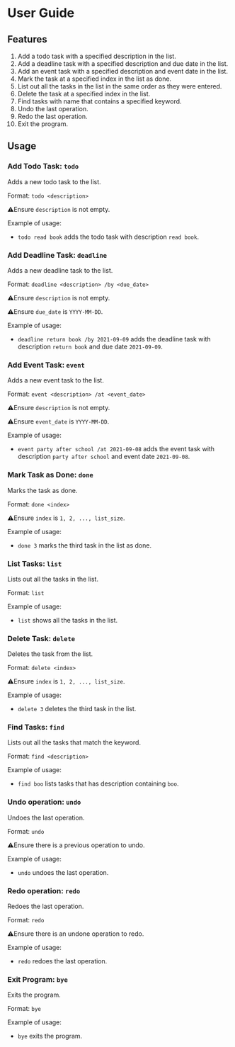 # User Guide

## Features

1. Add a todo task with a specified description in the list.
2. Add a deadline task with a specified description and due date in the list.
3. Add an event task with a specified description and event date in the list.
4. Mark the task at a specified index in the list as done.
5. List out all the tasks in the list in the same order as they were entered.
6. Delete the task at a specified index in the list.
7. Find tasks with name that contains a specified keyword.
8. Undo the last operation.
9. Redo the last operation.
10. Exit the program.

## Usage

### Add Todo Task: `todo`
Adds a new todo task to the list.

Format: `todo <description>`

⚠️Ensure `description` is not empty.

Example of usage:

* `todo read book` adds the todo task with description `read book`.

### Add Deadline Task: `deadline`
Adds a new deadline task to the list.

Format: `deadline <description> /by <due_date>`

⚠️Ensure `description` is not empty.

⚠️Ensure  `due_date` is `YYYY-MM-DD`.

Example of usage:

* `deadline return book /by 2021-09-09` adds the deadline task with description `return book` and due date `2021-09-09`.

### Add Event Task: `event`
Adds a new event task to the list.

Format: `event <description> /at <event_date>`

⚠️Ensure `description` is not empty.

⚠️Ensure `event_date` is `YYYY-MM-DD`.

Example of usage:

* `event party after school /at 2021-09-08` adds the event task with description `party after school` and event date `2021-09-08`.

### Mark Task as Done: `done`
Marks the task as done.

Format: `done <index>`

⚠️Ensure  `index` is `1, 2, ..., list_size`.

Example of usage:

* `done 3` marks the third task in the list as done.

### List Tasks: `list`
Lists out all the tasks in the list.

Format: `list`

Example of usage:

* `list` shows all the tasks in the list.

### Delete Task: `delete`
Deletes the task from the list.

Format: `delete <index>`

⚠️Ensure `index` is `1, 2, ..., list_size`.

Example of usage:

* `delete 3` deletes the third task in the list.

### Find Tasks: `find`
Lists out all the tasks that match the keyword.

Format: `find <description>`

Example of usage:

* `find boo` lists tasks that has description containing `boo`.

### Undo operation: `undo`
Undoes the last operation.

Format: `undo`

⚠️Ensure there is a previous operation to undo.

Example of usage:

* `undo` undoes the last operation.

### Redo operation: `redo`
Redoes the last operation.

Format: `redo`

⚠️Ensure there is an undone operation to redo.

Example of usage:

* `redo` redoes the last operation.

### Exit Program: `bye`
Exits the program.

Format: `bye`

Example of usage:

* `bye` exits the program.
